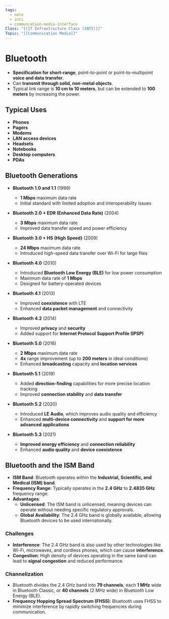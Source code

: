 ```yaml
---
tags:
  - note
  - inti
  - communcation-media-interface
Class: "[[IT Infrastructure Class (INTI)]]"
Topic: "[[Communication Media]]"
---
```


# Bluetooth

- **Specification for short-range**, point-to-point or point-to-multipoint **voice and data transfer**.
- Can **transmit through solid, non-metal objects**.
- Typical link range is **10 cm to 10 meters**, but can be extended to **100 meters** by increasing the power.

## Typical Uses
- **Phones**
- **Pagers**
- **Modems**
- **LAN access devices**
- **Headsets**
- **Notebooks**
- **Desktop computers**
- **PDAs**

## Bluetooth Generations

- **Bluetooth 1.0 and 1.1** (1999)
  - **1 Mbps** maximum data rate
  - Initial standard with limited adoption and interoperability issues

- **Bluetooth 2.0 + EDR (Enhanced Data Rate)** (2004)
  - **3 Mbps** maximum data rate
  - Improved data transfer speed and power efficiency

- **Bluetooth 3.0 + HS (High Speed)** (2009)
  - **24 Mbps** maximum data rate
  - Introduced high-speed data transfer over Wi-Fi for large files

- **Bluetooth 4.0** (2010)
  - Introduced **Bluetooth Low Energy (BLE)** for low power consumption
  - Maximum data rate of **1 Mbps**
  - Designed for battery-operated devices

- **Bluetooth 4.1** (2013)
  - Improved **coexistence** with LTE
  - Enhanced **data packet management** and connectivity

- **Bluetooth 4.2** (2014)
  - Improved **privacy** and **security**
  - Added support for **Internet Protocol Support Profile (IPSP)**

- **Bluetooth 5.0** (2016)
  - **2 Mbps** maximum data rate
  - **4x** range improvement (up to **200 meters** in ideal conditions)
  - Enhanced **broadcasting** capacity and **location services**

- **Bluetooth 5.1** (2019)
  - Added **direction-finding** capabilities for more precise location tracking
  - Improved **connection stability** and **data transfer**

- **Bluetooth 5.2** (2020)
  - Introduced **LE Audio**, which improves audio quality and efficiency
  - Enhanced **multi-device connectivity** and **support for more advanced applications**

- **Bluetooth 5.3** (2021)
  - **Improved energy efficiency** and **connection reliability**
  - Enhanced **audio quality** and **device coexistence**

## Bluetooth and the ISM Band

- **ISM Band**: Bluetooth operates within the **Industrial, Scientific, and Medical (ISM) band**.
- **Frequency Range**: Typically operates in the **2.4 GHz** to **2.4835 GHz** frequency range.
- **Advantages**:
  - **Unlicensed**: The ISM band is unlicensed, meaning devices can operate without needing specific regulatory approvals.
  - **Global Availability**: The 2.4 GHz band is globally available, allowing Bluetooth devices to be used internationally.

### Challenges
  - **Interference**: The 2.4 GHz band is also used by other technologies like Wi-Fi, microwaves, and cordless phones, which can cause **interference**.
  - **Congestion**: High density of devices operating in the same band can lead to **signal congestion** and reduced performance.

### Channelization
  - Bluetooth divides the 2.4 GHz band into **79 channels**, each **1 MHz** wide in Bluetooth Classic, or **40 channels** (2 MHz wide) in Bluetooth Low Energy (BLE).
  - **Frequency Hopping Spread Spectrum (FHSS)**: Bluetooth uses FHSS to minimize interference by rapidly switching frequencies during communication.